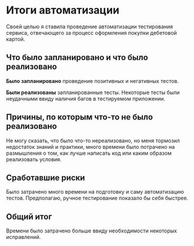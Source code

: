 # Итоги автоматизации
Своей целью я ставила проведение автоматизации тестирования сервиса, отвечающего за процесс оформления покупки дебетовой картой. 
## Что было запланировано и что было реализовано
**Было запланировано** проведение позитивных и негативных тестов. 

**Были реализованы** запланированные тесты. Некоторые тесты были неудачными ввиду наличия багов в тестируемом приложении. 
## Причины, по которым что-то не было реализовано
Не могу сказать, что было что-то нереализовано, но меня тормозил недостаток знаний и практики, много времени было потрачено на размышления о том, как лучше написать код или каким образом реализовать условия.
## Сработавшие риски
Было затрачено много времени на подготовку и саму автоматизацию тестов. Предполагаю, ручное тестирование показало бы себя быстрее.
## Общий итог
Времени было затрачено больше ввиду необходимости некоторых исправлений.
